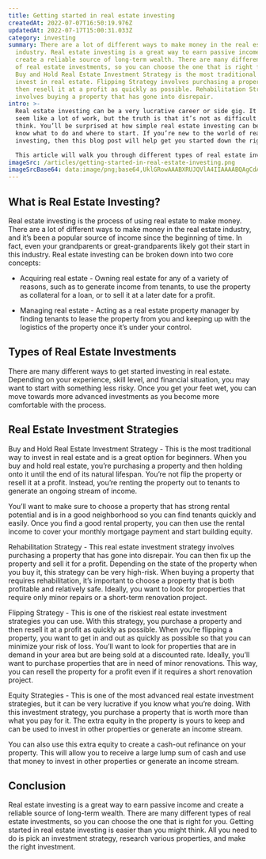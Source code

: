 ```yaml
---
title: Getting started in real estate investing
createdAt: 2022-07-07T16:50:19.976Z
updatedAt: 2022-07-17T15:00:31.033Z
category: investing
summary: There are a lot of different ways to make money in the real estate
  industry. Real estate investing is a great way to earn passive income and
  create a reliable source of long-term wealth. There are many different types
  of real estate investments, so you can choose the one that is right for you.
  Buy and Hold Real Estate Investment Strategy is the most traditional way to
  invest in real estate. Flipping Strategy involves purchasing a property and
  then resell it at a profit as quickly as possible. Rehabilitation Strategy
  involves buying a property that has gone into disrepair.
intro: >-
  Real estate investing can be a very lucrative career or side gig. It may
  seem like a lot of work, but the truth is that it’s not as difficult as you
  think. You’ll be surprised at how simple real estate investing can be if you
  know what to do and where to start. If you’re new to the world of real estate
  investing, then this blog post will help get you started down the right path.

  This article will walk you through different types of real estate investments and reveal ways to get started in this market today. Even if you don’t have millions of dollars lying around, there are still plenty of ways for you to get your feet wet in the world of real estate investing without breaking the bank.
imageSrc: /articles/getting-started-in-real-estate-investing.png
imageSrcBase64: data:image/png;base64,UklGRowAAABXRUJQVlA4IIAAAABQAgCdASoKAAoAAUAmJQBOgMX/5T+b7Gks8QAA/vgv1266kAwmfn9j5qE3z2uxpQ/17WPO3HMsGLHvLO97vLwikFstUOLDRs0iBOv/B6lBivFh0TvfXYORcJKGQoKOP6v/hKGVz7JkMIjSkXLzRMNBP1vVcekp5vm3cjL/zAAgAA==
---
```


## What is Real Estate Investing?

Real estate investing is the process of using real estate to make money. There are a lot of different ways to make money in the real estate industry, and it’s been a popular source of income since the beginning of time. In fact, even your grandparents or great-grandparents likely got their start in this industry.
Real estate investing can be broken down into two core concepts:

- Acquiring real estate - Owning real estate for any of a variety of reasons, such as to generate income from tenants, to use the property as collateral for a loan, or to sell it at a later date for a profit.

- Managing real estate - Acting as a real estate property manager by finding tenants to lease the property from you and keeping up with the logistics of the property once it’s under your control.

## Types of Real Estate Investments

There are many different ways to get started investing in real estate. Depending on your experience, skill level, and financial situation, you may want to start with something less risky. Once you get your feet wet, you can move towards more advanced investments as you become more comfortable with the process.

## Real Estate Investment Strategies

Buy and Hold Real Estate Investment Strategy - This is the most traditional way to invest in real estate and is a great option for beginners. When you buy and hold real estate, you’re purchasing a property and then holding onto it until the end of its natural lifespan. You’re not flip the property or resell it at a profit. Instead, you’re renting the property out to tenants to generate an ongoing stream of income.

You’ll want to make sure to choose a property that has strong rental potential and is in a good neighborhood so you can find tenants quickly and easily. Once you find a good rental property, you can then use the rental income to cover your monthly mortgage payment and start building equity.

Rehabilitation Strategy - This real estate investment strategy involves purchasing a property that has gone into disrepair. You can then fix up the property and sell it for a profit. Depending on the state of the property when you buy it, this strategy can be very high-risk.
When buying a property that requires rehabilitation, it’s important to choose a property that is both profitable and relatively safe. Ideally, you want to look for properties that require only minor repairs or a short-term renovation project.

Flipping Strategy - This is one of the riskiest real estate investment strategies you can use. With this strategy, you purchase a property and then resell it at a profit as quickly as possible. When you’re flipping a property, you want to get in and out as quickly as possible so that you can minimize your risk of loss.
You’ll want to look for properties that are in demand in your area but are being sold at a discounted rate. Ideally, you’ll want to purchase properties that are in need of minor renovations. This way, you can resell the property for a profit even if it requires a short renovation project.

Equity Strategies - This is one of the most advanced real estate investment strategies, but it can be very lucrative if you know what you’re doing. With this investment strategy, you purchase a property that is worth more than what you pay for it. The extra equity in the property is yours to keep and can be used to invest in other properties or generate an income stream.

You can also use this extra equity to create a cash-out refinance on your property. This will allow you to receive a large lump sum of cash and use that money to invest in other properties or generate an income stream.

## Conclusion

Real estate investing is a great way to earn passive income and create a reliable source of long-term wealth. There are many different types of real estate investments, so you can choose the one that is right for you. Getting started in real estate investing is easier than you might think. All you need to do is pick an investment strategy, research various properties, and make the right investment.

